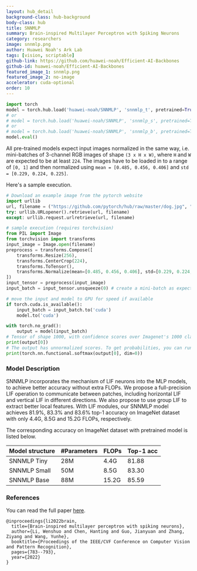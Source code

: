 ```yaml
---
layout: hub_detail
background-class: hub-background
body-class: hub
title: SNNMLP
summary: Brain-inspired Multilayer Perceptron with Spiking Neurons
category: researchers
image: snnmlp.png
author: Huawei Noah's Ark Lab
tags: [vision, scriptable]
github-link: https://github.com/huawei-noah/Efficient-AI-Backbones
github-id: huawei-noah/Efficient-AI-Backbones
featured_image_1: snnmlp.png
featured_image_2: no-image
accelerator: cuda-optional
order: 10
---
```


```python
import torch
model = torch.hub.load('huawei-noah/SNNMLP', 'snnmlp_t', pretrained=True)
# or
# model = torch.hub.load('huawei-noah/SNNMLP', 'snnmlp_s', pretrained=True)
# or
# model = torch.hub.load('huawei-noah/SNNMLP', 'snnmlp_b', pretrained=True)
model.eval()
```

All pre-trained models expect input images normalized in the same way,
i.e. mini-batches of 3-channel RGB images of shape `(3 x H x W)`, where `H` and `W` are expected to be at least `224`.
The images have to be loaded in to a range of `[0, 1]` and then normalized using `mean = [0.485, 0.456, 0.406]`
and `std = [0.229, 0.224, 0.225]`.

Here's a sample execution.

```python
# Download an example image from the pytorch website
import urllib
url, filename = ("https://github.com/pytorch/hub/raw/master/dog.jpg", "dog.jpg")
try: urllib.URLopener().retrieve(url, filename)
except: urllib.request.urlretrieve(url, filename)
```

```python
# sample execution (requires torchvision)
from PIL import Image
from torchvision import transforms
input_image = Image.open(filename)
preprocess = transforms.Compose([
    transforms.Resize(256),
    transforms.CenterCrop(224),
    transforms.ToTensor(),
    transforms.Normalize(mean=[0.485, 0.456, 0.406], std=[0.229, 0.224, 0.225]),
])
input_tensor = preprocess(input_image)
input_batch = input_tensor.unsqueeze(0) # create a mini-batch as expected by the model

# move the input and model to GPU for speed if available
if torch.cuda.is_available():
    input_batch = input_batch.to('cuda')
    model.to('cuda')

with torch.no_grad():
    output = model(input_batch)
# Tensor of shape 1000, with confidence scores over Imagenet's 1000 classes
print(output[0])
# The output has unnormalized scores. To get probabilities, you can run a softmax on it.
print(torch.nn.functional.softmax(output[0], dim=0))

```

### Model Description

SNNMLP incorporates the mechanism of LIF neurons into the MLP models, to achieve better accuracy without extra FLOPs. We propose a full-precision LIF operation to communicate between patches, including horizontal LIF and vertical LIF in different directions. We also propose to use group LIF to extract better local features. With LIF modules, our SNNMLP model achieves 81.9%, 83.3% and 83.6% top-1 accuracy on ImageNet dataset with only 4.4G, 8.5G and 15.2G FLOPs, respectively.

The corresponding accuracy on ImageNet dataset with pretrained model is listed below.

| Model structure | #Parameters | FLOPs       | Top-1 acc   |
| --------------- | ----------- | ----------- | ----------- |
|  SNNMLP Tiny    | 28M         | 4.4G        | 81.88       |
|  SNNMLP Small   | 50M         | 8.5G        | 83.30       |
|  SNNMLP Base    | 88M         | 15.2G       | 85.59       |


### References

You can read the full paper [here](https://arxiv.org/abs/2203.14679).
```
@inproceedings{li2022brain,
  title={Brain-inspired multilayer perceptron with spiking neurons},
  author={Li, Wenshuo and Chen, Hanting and Guo, Jianyuan and Zhang, Ziyang and Wang, Yunhe},
  booktitle={Proceedings of the IEEE/CVF Conference on Computer Vision and Pattern Recognition},
  pages={783--793},
  year={2022}
}
```
